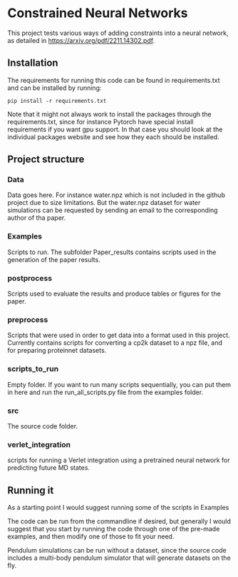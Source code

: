# Constrained Neural Networks

This project tests various ways of adding constraints into a neural network, as detailed in https://arxiv.org/pdf/2211.14302.pdf.


## Installation

The requirements for running this code can be found in requirements.txt and can be installed by running:

```
pip install -r requirements.txt
```

Note that it might not always work to install the packages through the requirements.txt, since for instance Pytorch have special install requirements if you want gpu support.
In that case you should look at the individual packages website and see how they each should be installed.

## Project structure
### Data
Data goes here. For instance water.npz which is not included in the github project due to size limitations. But the water.npz dataset for water simulations can be requested by sending an email to the corresponding author of tha paper.
    
### Examples
Scripts to run. 
The subfolder Paper_results contains scripts used in the generation of the paper results.

### postprocess
Scripts used to evaluate the results and produce tables or figures for the paper. 

### preprocess
Scripts that were used in order to get data into a format used in this project. Currently contains scripts for converting a cp2k dataset to a npz file, and for preparing proteinnet datasets.

### scripts_to_run
Empty folder. If you want to run many scripts sequentially, you can put them in here and run the run_all_scripts.py file from the examples folder. 

### src
The source code folder.

### verlet_integration
scripts for running a Verlet integration using a pretrained neural network for predicting future MD states.

## Running it
As a starting point I would suggest running some of the scripts in Examples

The code can be run from the commandline if desired, but generally I would suggest that you start by running the code through one of the pre-made examples, and then modify one of those to fit your need.

Pendulum simulations can be run without a dataset, since the source code includes a multi-body pendulum simulator that will generate datasets on the fly.


